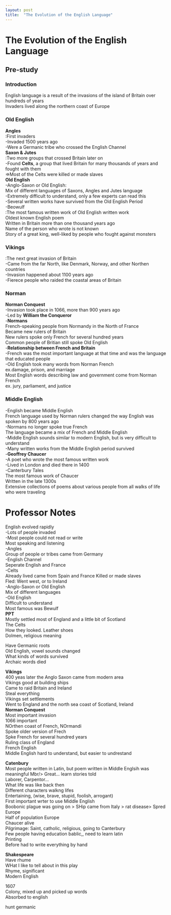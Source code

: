 ```yaml
---
layout: post
title:  "The Evolution of the English Language"
---
```


# The Evolution of the English Language
## Pre-study
### Introduction <br/>
English language is a result of the invasions of the island of Britain over hundreds of years <br/>
Invaders lived along the northern coast of Europe <br/>

### Old English 
**Angles** <br/>
:First invaders <br/>
-Invaded 1500 years ago <br/>
-Were a Germanic tribe who crossed the English Channel <br/>
**Saxon & Jutes** <br/>
:Two more groups that crossed Britain later on <br/>
-Found **Celts**, a group that lived Britain for many thousands of years and fought with them <br/>
=>Most of the Celts were killed or made slaves <br/>
**Old English** <br/>
-Anglo-Saxon or Old English: <br/>
Mix of different languages of Saxons, Angles and Jutes language <br/>
-Extremely difficult to understand, only a few experts can read this <br/>
-Several written works have survived from the Old English Period <br/>
-Beowulf <br/>
:The most famous written work of Old English written work <br/>
Oldest known English poem <br/>
Written in Britain more than one thousand years ago <br/>
Name of the person who wrote is not known <br/>
Story of a great king, well-liked by people who fought against monsters <br/>

### Vikings <br/>
:The next great invasion of Britain <br/>
-Came from the far North, like Denmark, Norway, and other Northen countries <br/>
-Invasion happened about 1100 years ago <br/>
-Fierece people who raided the coastal areas of Britain <br/>

### Norman
**Norman Conquest** <br/>
-Invasion took place in 1066, more than 900 years ago <br/>
-Led by **William the Conqueror** <br/>
-**Normans** <br/>
French-speaking people from Normandy in the North of France <br/>
Became new rulers of Britain <br/>
New rulers spoke only French for several hundred years <br/>
Common people of Britian still spoke Old English <br/>
-**Relationship between French and Britain** <br/>
-French was the most important language at that time and was the language that educated people <br/>
-Old English took many words from Norman French <br/>
ex.damage, prison, and marriage <br/>
Most English words describing law and government come from Norman French <br/>
ex. jury, parliament, and justice <br/>

### Middle English
-English became Middle English <br/>
French language used by Norman rulers changed the way English was spoken by 800 years ago <br/>
-Normans no longer spoke true French <br/>
The language became a mix of French and Middle English <br/>
-Middle English sounds similar to modern English, but is very difficult to understand <br/>
-Many written works from the Middle English period survived <br/>
-**Geoffrey Chaucer** <br/>
-A poet who wrote the most famous written work <br/>
-Lived in London and died there in 1400 <br/>
-Canterbury Tales <br/>
The most famous work of Chaucer <br/>
Written in the late 1300s <br/>
Extensive collections of poems about various people from all walks of life who were traveling <br/>


# Professor Notes
English evolved rapidly <br/>
-Lots of people invaded <br/>
-Most people could not read or write <br/>
Most speaking and listening <br/>
-Angles <br/>
Group of people or tribes came from Germany <br/>
-English Channel <br/>
Seperate English and France <br/>
-Celts <br/>
Already lived came from Spain and France <be/>
Killed or made slaves <br/>
Fled: Went west, or to Ireland <br/>
-Anglo-Saxon or Old English <br/>
Mix of different languages <br/>
-Old English <br/>
Difficult to understand <br/>
Most famous was Bewulf <br/>
**PPT** <br/>
Mostly settled most of England and a little bit of Scotland <br/>
The Celts <br/>
How they looked. Leather shoes <br/>
Dolmen, religious meaning <br/>

Have Germanic roots <br/>
Old English, vowel sounds changed <br/>
What kinds of words survived <br/>
Archaic words died <br/>

**Vikings** <br/>
400 yeas later the Anglo Saxon came from modern area <br/>
Vikings good at building ships <br/>
Came to raid Britain and Ireland <br/>
Steal everything <br/>
Vikings set settlements <br/>
Went to England and the north sea coast of Scotland, Ireland <br/>
**Norman Conquest** <br/>
Most important invasion <br/>
1066 important <br/>
NOrthen coast of French, NOrmandi <br/>
Spoke older version of Frech <br/>
Spke French for several hundred years <br/>
Ruling class of England <br/>
French English <br/>
Middle English hard to understand, but easier to undrestand <br/>

**Catenbury** <br/> 
Most people written in Latin, but poem written in Middle Englsih was meaningful Mbr/>
Great... learn stories told <br/>
Laborer, Carpentor... <br/>
What life was like back then <br/>
Different characters walkng lifes <br/>
Entertaining, (wise, brave, stupid, foolish, arrogant) <br/>
First important wrter to use Middle English <br/>
Boobonic plague was going on > SHip came from Italy > rat disease> Spred Europe <br/>
Half of population Europe <br/>
Chaucer alive <br/>
Pilgrimage: Saint, catholic, religious, going to Canterbury <br/>
Few people having education bablic,, need to learn latin <br/>
Printing <br/>
Before had to write everything by hand <br/>


**Shakespeare** <br/>
Have rhume <br/>
WHat I like to tell about in this play <br/>
Rhyme, significant <br/>
Modern English <br/>


1607 <br/>
Colony, mixed up and picked up words <br/>
Absorbed to english <br/>

hunt germanic <br/>



